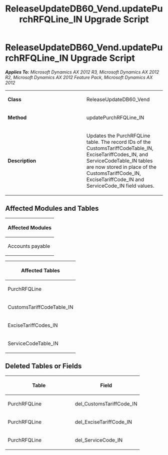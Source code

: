 ﻿---
title: ReleaseUpdateDB60_Vend.updatePurchRFQLine_IN Upgrade Script
TOCTitle: ReleaseUpdateDB60_Vend.updatePurchRFQLine_IN Upgrade Script
ms:assetid: 184ebd69-91fb-80c1-3106-382ac731056f
ms:mtpsurl: https://msdn.microsoft.com/en-us/library/JJ718603(v=AX.60)
ms:contentKeyID: 49706887
ms.date: 05/18/2015
mtps_version: v=AX.60
---

# ReleaseUpdateDB60\_Vend.updatePurchRFQLine\_IN Upgrade Script 


_**Applies To:** Microsoft Dynamics AX 2012 R3, Microsoft Dynamics AX 2012 R2, Microsoft Dynamics AX 2012 Feature Pack, Microsoft Dynamics AX 2012_

<table>
<colgroup>
<col style="width: 50%" />
<col style="width: 50%" />
</colgroup>
<tbody>
<tr class="odd">
<td><p><strong>Class</strong></p></td>
<td><p>ReleaseUpdateDB60_Vend</p></td>
</tr>
<tr class="even">
<td><p><strong>Method</strong></p></td>
<td><p>updatePurchRFQLine_IN</p></td>
</tr>
<tr class="odd">
<td><p><strong>Description</strong></p></td>
<td><p>Updates the PurchRFQLine table. The record IDs of the CustomsTariffCodeTable_IN, ExciseTariffCodes_IN, and ServiceCodeTable_IN tables are now stored in place of the CustomsTariffCode_IN, ExciseTariffCode_IN and ServiceCode_IN field values.</p></td>
</tr>
</tbody>
</table>


## Affected Modules and Tables

<table>
<colgroup>
<col style="width: 100%" />
</colgroup>
<thead>
<tr class="header">
<th><p>Affected Modules</p></th>
</tr>
</thead>
<tbody>
<tr class="odd">
<td><p>Accounts payable</p></td>
</tr>
</tbody>
</table>


<table>
<colgroup>
<col style="width: 100%" />
</colgroup>
<thead>
<tr class="header">
<th><p>Affected Tables</p></th>
</tr>
</thead>
<tbody>
<tr class="odd">
<td><p>PurchRFQLine</p></td>
</tr>
<tr class="even">
<td><p>CustomsTariffCodeTable_IN</p></td>
</tr>
<tr class="odd">
<td><p>ExciseTariffCodes_IN</p></td>
</tr>
<tr class="even">
<td><p>ServiceCodeTable_IN</p></td>
</tr>
</tbody>
</table>


## Deleted Tables or Fields

<table>
<colgroup>
<col style="width: 50%" />
<col style="width: 50%" />
</colgroup>
<thead>
<tr class="header">
<th><p>Table</p></th>
<th><p>Field</p></th>
</tr>
</thead>
<tbody>
<tr class="odd">
<td><p>PurchRFQLine</p></td>
<td><p>del_CustomsTariffCode_IN</p></td>
</tr>
<tr class="even">
<td><p>PurchRFQLine</p></td>
<td><p>del_ExciseTariffCode_IN</p></td>
</tr>
<tr class="odd">
<td><p>PurchRFQLine</p></td>
<td><p>del_ServiceCode_IN</p></td>
</tr>
</tbody>
</table>

  


